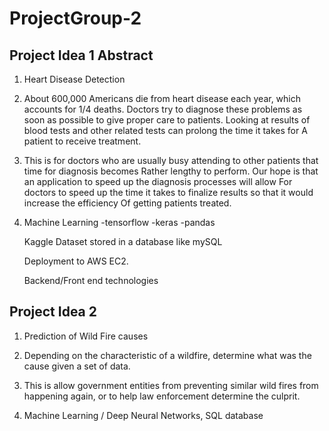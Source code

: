 # ProjectGroup-2

## Project Idea 1 Abstract

1. Heart Disease Detection

2. About 600,000 Americans die from heart disease each year, which accounts for 
1/4 deaths. Doctors try to diagnose these problems as soon as possible to give proper care to 
patients. Looking at results of blood tests and other related tests can prolong the time it takes for
A patient to receive treatment.

3. This is for doctors who are usually busy attending to other patients that time for diagnosis becomes
Rather lengthy to perform. Our hope is that an application to  speed up the diagnosis processes will allow
For doctors to speed up the time it takes to finalize results so that it would increase the efficiency
Of getting patients treated. 

4. Machine Learning
   -tensorflow
   -keras
   -pandas

   Kaggle Dataset stored in a database like mySQL

   Deployment to AWS EC2.
   
   Backend/Front end technologies 

## Project Idea 2 
1. Prediction of Wild Fire causes

2. Depending on the characteristic of a wildfire, determine what was the cause given a set of data.

3. This is allow government entities from preventing similar wild fires from happening again, or to help law enforcement determine the culprit.

4. Machine Learning / Deep Neural Networks, SQL database
